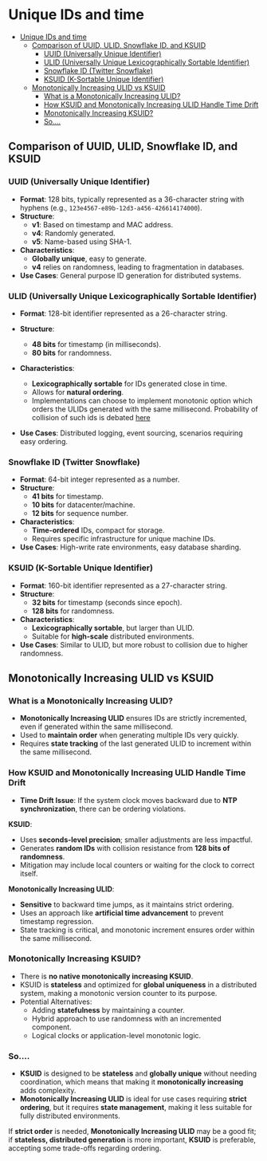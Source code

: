 # Unique IDs and time

<!-- TOC -->
* [Unique IDs and time](#unique-ids-and-time)
  * [Comparison of UUID, ULID, Snowflake ID, and KSUID](#comparison-of-uuid-ulid-snowflake-id-and-ksuid)
    * [UUID (Universally Unique Identifier)](#uuid-universally-unique-identifier)
    * [ULID (Universally Unique Lexicographically Sortable Identifier)](#ulid-universally-unique-lexicographically-sortable-identifier)
    * [Snowflake ID (Twitter Snowflake)](#snowflake-id-twitter-snowflake)
    * [KSUID (K-Sortable Unique Identifier)](#ksuid-k-sortable-unique-identifier)
  * [Monotonically Increasing ULID vs KSUID](#monotonically-increasing-ulid-vs-ksuid)
    * [What is a Monotonically Increasing ULID?](#what-is-a-monotonically-increasing-ulid)
    * [How KSUID and Monotonically Increasing ULID Handle Time Drift](#how-ksuid-and-monotonically-increasing-ulid-handle-time-drift)
    * [Monotonically Increasing KSUID?](#monotonically-increasing-ksuid)
    * [So....](#so)
<!-- TOC -->


## Comparison of UUID, ULID, Snowflake ID, and KSUID

### UUID (Universally Unique Identifier)
- **Format**: 128 bits, typically represented as a 36-character string with hyphens (e.g., `123e4567-e89b-12d3-a456-426614174000`).
- **Structure**:
    - **v1**: Based on timestamp and MAC address.
    - **v4**: Randomly generated.
    - **v5**: Name-based using SHA-1.
- **Characteristics**:
    - **Globally unique**, easy to generate.
    - **v4** relies on randomness, leading to fragmentation in databases.
- **Use Cases**: General purpose ID generation for distributed systems.

### ULID (Universally Unique Lexicographically Sortable Identifier)
- **Format**: 128-bit identifier represented as a 26-character string.
- **Structure**:
    - **48 bits** for timestamp (in milliseconds).
    - **80 bits** for randomness.
- **Characteristics**:
    - **Lexicographically sortable** for IDs generated close in time.
    - Allows for **natural ordering**.
    - Implementations can choose to implement monotonic option which orders the ULIDs generated with the same millisecond. 
     Probability of collision of such ids is debated [here](https://zendesk.engineering/how-probable-are-collisions-with-ulids-monotonic-option-d604d3ed2de)  
  
- **Use Cases**: Distributed logging, event sourcing, scenarios requiring easy ordering.

### Snowflake ID (Twitter Snowflake)
- **Format**: 64-bit integer represented as a number.
- **Structure**:
    - **41 bits** for timestamp.
    - **10 bits** for datacenter/machine.
    - **12 bits** for sequence number.
- **Characteristics**:
    - **Time-ordered** IDs, compact for storage.
    - Requires specific infrastructure for unique machine IDs.
- **Use Cases**: High-write rate environments, easy database sharding.

### KSUID (K-Sortable Unique Identifier)
- **Format**: 160-bit identifier represented as a 27-character string.
- **Structure**:
    - **32 bits** for timestamp (seconds since epoch).
    - **128 bits** for randomness.
- **Characteristics**:
    - **Lexicographically sortable**, but larger than ULID.
    - Suitable for **high-scale** distributed environments.
- **Use Cases**: Similar to ULID, but more robust to collision due to higher randomness.

## Monotonically Increasing ULID vs KSUID

### What is a Monotonically Increasing ULID?
- **Monotonically Increasing ULID** ensures IDs are strictly incremented, even if generated within the same millisecond.
- Used to **maintain order** when generating multiple IDs very quickly.
- Requires **state tracking** of the last generated ULID to increment within the same millisecond.

### How KSUID and Monotonically Increasing ULID Handle Time Drift
- **Time Drift Issue**: If the system clock moves backward due to **NTP synchronization**, there can be ordering violations.

**KSUID**:
- Uses **seconds-level precision**; smaller adjustments are less impactful.
- Generates **random IDs** with collision resistance from **128 bits of randomness**.
- Mitigation may include local counters or waiting for the clock to correct itself.

**Monotonically Increasing ULID**:
- **Sensitive** to backward time jumps, as it maintains strict ordering.
- Uses an approach like **artificial time advancement** to prevent timestamp regression.
- State tracking is critical, and monotonic increment ensures order within the same millisecond.

### Monotonically Increasing KSUID?
- There is **no native monotonically increasing KSUID**.
- KSUID is **stateless** and optimized for **global uniqueness** in a distributed system, making a monotonic version counter to its purpose.
- Potential Alternatives:
    - Adding **statefulness** by maintaining a counter.
    - Hybrid approach to use randomness with an incremented component.
    - Logical clocks or application-level monotonic logic.

### So....
- **KSUID** is designed to be **stateless** and **globally unique** without needing coordination, which means that making it **monotonically increasing** adds complexity.
- **Monotonically Increasing ULID** is ideal for use cases requiring **strict ordering**, but it requires **state management**, making it less suitable for fully distributed environments.

If **strict order** is needed, **Monotonically Increasing ULID** may be a good fit; if **stateless, distributed generation** is more important, **KSUID** is preferable, accepting some trade-offs regarding ordering.


